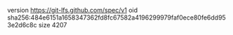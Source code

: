 version https://git-lfs.github.com/spec/v1
oid sha256:484e6151a1658347362fd8fc67582a4196299979faf0ece80fe6dd953e2d6c8c
size 4207
